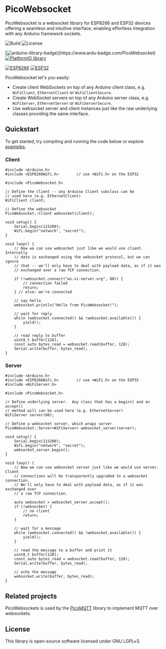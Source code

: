 # PicoWebsocket

PicoWebsocket is a websocket library for ESP8266 and ESP32 devices offering a
seamless and intuitive interface, enabling effortless integration with any
Arduino framework sockets.

![Build](https://github.com/mlesniew/PicoWebsocket/actions/workflows/ci.yml/badge.svg) ![License](https://img.shields.io/github/license/mlesniew/PicoWebsocket) 

[![arduino-library-badge](https://www.ardu-badge.com/badge/PicoWebsocket.svg?)](https://www.ardu-badge.com/PicoWebsocket) [![PlatformIO library](https://badges.registry.platformio.org/packages/mlesniew/library/PicoWebsocket.svg)](https://registry.platformio.org/libraries/mlesniew/PicoWebsocket)

[![ESP8266](https://img.shields.io/badge/ESP-8266-000000.svg?longCache=true&style=flat&colorA=CC101F)](https://www.espressif.com/en/products/socs/esp8266) [![ESP32](https://img.shields.io/badge/ESP-32-000000.svg?longCache=true&style=flat&colorA=CC101F)](https://www.espressif.com/en/products/socs/esp32)

PicoWebsocket let's you easily:
* Create client WebSockets on top of any Arduino client class, e.g. `WiFiClient`, `EthernetClient` or `WiFiClientSecure`.
* Create WebSocket servers on top of any Arduino server class, e.g. `WiFiServer`, `EthernetServer` or `WiFiServerSecure`.
* Use websocket server and client instances just like the raw underlying classes providing the same interface.


## Quickstart

To get started, try compiling and running the code below or explore [examples](examples).

### Client

```
#include <Arduino.h>
#include <ESP8266WiFi.h>        // use <WiFi.h> on the ESP32

#include <PicoWebsocket.h>

// Define the client -- any Arduino Client subclass can be
// used here (e.g. EthernetClient)
WiFiClient client;

// Define the websocket
PicoWebsocket::Client websocket(client);

void setup() {
    Serial.begin(115200);
    WiFi.begin("network", "secret");
}

void loop() {
    // Now we can use websocket just like we would use client.  Internally
    // data is exchanged using the websocket protocol, but we can ignore
    // that -- we'll only have to deal with payload data, as if it was
    // exchanged over a raw TCP connection.

    if (!websocket.connect("ws.vi-server.org", 80)) {
        // connection failed
        return;
    } // else: we're connected 

    // say hello
    websocket.println("Hello from PicoWebsocket!");

    // wait for reply
    while (websocket.connected() && !websocket.available()) {
        yield();
    }

    // read reply to buffer
    uint8_t buffer[128];
    const auto bytes_read = websocket.read(buffer, 128);
    Serial.write(buffer, bytes_read);
}
```

### Server

```
#include <Arduino.h>
#include <ESP8266WiFi.h>        // use <WiFi.h> on the ESP32
#include <WiFiServer.h>

#include <PicoWebsocket.h>

// Define underlying server.  Any class that has a begin() and an accept()
// method will can be used here (e.g. EthernetServer)
WiFiServer server(80);

// Define a websocket server, which wraps server
PicoWebsocket::Server<WiFiServer> websocket_server(server);

void setup() {
    Serial.begin(115200);
    WiFi.begin("network", "secret");
    websocket_server.begin();
}

void loop() {
    // Now we can use websocket server just like we would use server.  Client
    // connections will be transparently upgraded to a websocket connection.
    // We'll only have to deal with payload data, as if it was exchanged over
    // a raw TCP connection.

    auto websocket = websocket_server.accept();
    if (!websocket) {
        // no client
        return;
    }

    // wait for a message
    while (websocket.connected() && !websocket.available()) {
        yield();
    }

    // read the message to a buffer and print it
    uint8_t buffer[128];
    const auto bytes_read = websocket.read(buffer, 128);
    Serial.write(buffer, bytes_read);

    // echo the message
    websocket.write(buffer, bytes_read);
}
```

## Related projects

PicoWebsockets is used by the [PicoMQTT](https://github.com/mlesniew/PicoMQTT) library to implement MQTT over websockets.

## License

This library is open-source software licensed under GNU LGPLv3.
